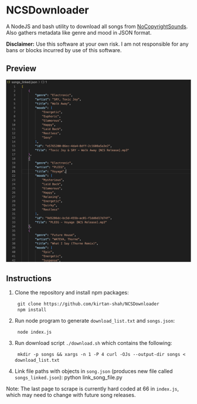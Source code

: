 # NCSDownloader
A NodeJS and bash utility to download all songs from [NoCopyrightSounds](https://ncs.io/music). Also gathers metadata like genre and mood in JSON format.

**Disclaimer:** Use this software at your own risk. I am not responsible for any bans or blocks incurred by use of this software.

## Preview
![json output](example.png)

## Instructions
1. Clone the repository and install npm packages: 

        git clone https://github.com/kirtan-shah/NCSDownloader
        npm install
2. Run node program to generate `download_list.txt` and `songs.json`:

        node index.js
3. Run download script `./download.sh` which contains the following:

        mkdir -p songs && xargs -n 1 -P 4 curl -OJs --output-dir songs < download_list.txt

4. Link file paths with objects in `song.json` (produces new file called `songs_linked.json`):
        python link_song_file.py


Note: The last page to scrape is currently hard coded at 66 in `index.js`, which may need to change with future song releases.